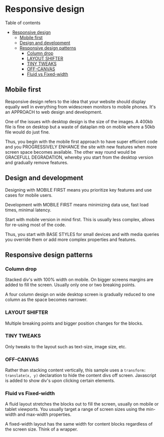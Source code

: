 # Responsive design
Table of contents
- [Responsive design](#responsive-design)
  - [Mobile first](#mobile-first)
  - [Design and development](#design-and-development)
  - [Responsive design patterns](#responsive-design-patterns)
    - [Column drop](#column-drop)
    - [LAYOUT SHIFTER](#layout-shifter)
    - [TINY TWEAKS](#tiny-tweaks)
    - [OFF-CANVAS](#off-canvas)
    - [Fluid vs Fixed-width](#fluid-vs-fixed-width)

## Mobile first
Responsive design refers to the idea that your website should display equally well in everything from widescreen monitors to mobile phones. It's an APPROACH to web design and development.

One of the issues with desktop design is the size of the images. A 400kb file is fine on desktop but a waste of dataplan mb on mobile where a 50kb file would do just fine. 

Thus, you begin with the mobile first approach to have super efficient code and you PROGRESSIVELY ENHANCE the site with new features when more screen space becomes available. The other way round would be GRACEFULL DEGRADATION, whereby you start from the desktop version and gradually remove features.

## Design and development
Designing with MOBILE FIRST means you prioritize key features and use cases for mobile users.

Development with MOBILE FIRST means minimizing data use, fast load times, minimal latency.

Start with mobile version in mind first. This is usually less complex, allows for re-using most of the code. 

Thus, you start with BASE STYLES for small devices and with media queries you override them or add more complex properties and features.

## Responsive design patterns
### Column drop
Stacked div's with 100% width on mobile. On bigger screens margins are added to fill the screen. Usually only one or two breaking points.

A four column design on wide desktop screen is gradually reduced to one column as the space becomes narrower.

### LAYOUT SHIFTER
Multiple breaking points and bigger position changes for the blocks.

### TINY TWEAKS 
Only tweaks to the layout such as text-size, image size, etc.

### OFF-CANVAS
Rather than stacking content vertically, this sample uses a `transform: translate(x, y)` declaration to hide the content divs off screen. Javascript is added to show div's upon clicking certain elements.

### Fluid vs Fixed-width
A fluid layout stretches the blocks out to fill the screen, usually on mobile or tablet viewports. You usually target a range of screen sizes using the min-width and max-width properties.

A fixed-width layout has the same width for content blocks regardless of the screen size. Think of a wrapper.